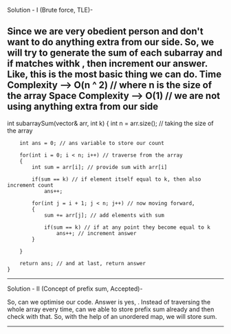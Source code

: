 Solution - I (Brute force, TLE)-

Since we are very obedient person and don't want to do anything extra from our side.
So, we will try to generate the sum of each subarray and if matches withk , then increment our answer.
Like, this is the most basic thing we can do.
Time Complexity --> O(n ^ 2) // where n is the size of the array
Space Complexity --> O(1) // we are not using anything extra from our side
-----------------
int subarraySum(vector<int>& arr, int k) {
        int n = arr.size(); // taking the size of the array
        
        int ans = 0; // ans variable to store our count
        
        for(int i = 0; i < n; i++) // traverse from the array
        {
            int sum = arr[i]; // provide sum with arr[i]
            
            if(sum == k) // if element itself equal to k, then also increment count
                ans++;
            
            for(int j = i + 1; j < n; j++) // now moving forward,
            {
                sum += arr[j]; // add elements with sum
                
                if(sum == k) // if at any point they become equal to k
                    ans++; // increment answer
            }
            
        }
        
        return ans; // and at last, return answer
    }
  -------------------------
  
Solution - II (Concept of prefix sum, Accepted)-

So, can we optimise our code.
Answer is yes, .
Instead of traversing the whole array every time, can we able to store prefix sum already and then check with that.
So, with the help of an unordered map, we will store sum.
  
----------------
  
